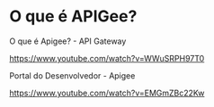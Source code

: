 # O que é APIGee?

O que é Apigee? - API Gateway

https://www.youtube.com/watch?v=WWuSRPH97T0

Portal do Desenvolvedor - Apigee

https://www.youtube.com/watch?v=EMGmZBc22Kw